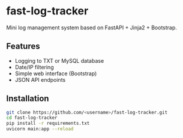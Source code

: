 # fast-log-tracker

Mini log management system based on FastAPI + Jinja2 + Bootstrap.

## Features
- Logging to TXT or MySQL database
- Date/IP filtering
- Simple web interface (Bootstrap)
- JSON API endpoints

## Installation
````bash
git clone https://github.com/<username>/fast-log-tracker.git
cd fast-log-tracker
pip install -r requirements.txt
uvicorn main:app --reload
